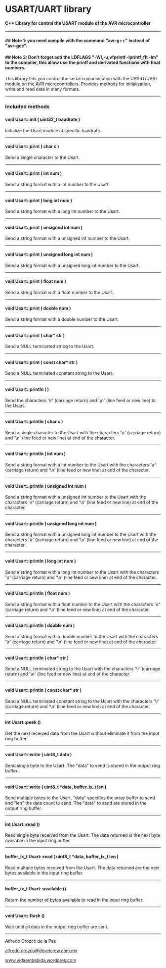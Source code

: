 
# USART/UART library
####  C++ Library for control the USART module of the AVR microcontroller

---
#### ## Note 1: you need compile with the command "avr-g++" instead of "avr-gcc". 

#### ## Note 2: Don't forget add the LDFLAGS "-Wl,-u,vfprintf -lprintf_flt -lm" to the compiler, this allow use the printf and derivated functions with float numbers.

This library lets you control the serial comunnication with the USART/UART module on the AVR microcontrollers. Provides methods for initialization, write and read data in many formats.


---
### Included methods
 
 ###

#### void Usart::init ( uint32_t baudrate ) 
Initialize the Usart module at specific baudrate.

---
#### void Usart::print ( char c )
Send a single character to the Usart.

---
#### void Usart::print ( int num )
Send a string format with a int number to the Usart.

---
#### void Usart::print ( long int num )
Send a string format with a long int number to the Usart.

---
#### void Usart::print ( unsigned int num )
Send a string format with a unsigned int number to the Usart.

---
#### void Usart::print ( unsigned long int num )
Send a string format with a unsigned long int number to the Usart.

---
#### void Usart::print ( float num )
Send a string format with a float number to the Usart.

---
#### void Usart::print ( double num )
Send a string format with a double number to the Usart.

---
#### void Usart::print ( char* str )
Send a NULL terminated string to the Usart.

---
#### void Usart::print ( const char* str )
Send a NULL terminated constant string to the Usart.

---

#### void Usart::println ( )
Send the characters '\r' (carriage return) and '\n' (line feed or new line) to the Usart.

---
#### void Usart::println ( char c )
Send a single character to the Usart with the characters '\r' (carriage return) and '\n' (line feed or new line) at end of the character.

---
#### void Usart::println ( int num )
Send a string format with a int number to the Usart with the characters '\r' (carriage return) and '\n' (line feed or new line) at end of the character.

---
#### void Usart::println ( unsigned int num )
Send a string format with a unsigned int number to the Usart with the characters '\r' (carriage return) and '\n' (line feed or new line) at end of the character.

---
#### void Usart::println ( unsigned long int num )
Send a string format with a unsigned long int number to the Usart with the characters '\r' (carriage return) and '\n' (line feed or new line) at end of the character.

---
#### void Usart::println ( long int num )
Send a string format with a long int number to the Usart with the characters '\r' (carriage return) and '\n' (line feed or new line) at end of the character.

---
#### void Usart::println ( float num )
Send a string format with a float number to the Usart with the characters '\r' (carriage return) and '\n' (line feed or new line) at end of the character.

---
#### void Usart::println ( double num )
Send a string format with a double number to the Usart with the characters '\r' (carriage return) and '\n' (line feed or new line) at end of the character.

---
#### void Usart::println ( char* str )
Send a NULL terminated string to the Usart with the characters '\r' (carriage return) and '\n' (line feed or new line) at end of the character.

---
#### void Usart::println ( const char* str )
Send a NULL terminated constant string to the Usart with the characters '\r' (carriage return) and '\n' (line feed or new line) at end of the character.

---

#### int Usart::peek ()
Get the next received data from the Usart without eliminate it from the input ring buffer.

---
#### void Usart::write ( uint8_t data )
Send single byte to the Usart. The "data" to send is stored in the output ring buffer.

---
#### void Usart::write ( uint8_t *data, buffer_ix_t len )
Send multiple bytes to the Usart. "data" specifies the array buffer to send and "len" the data count to send. The "data" to send are stored in the output ring buffer.

---
#### int Usart::read ()
Read single byte received from the Usart. The data returned is the next byte available in the input ring buffer.

---
#### buffer_ix_t Usart::read ( uint8_t *data, buffer_ix_t len )
Read multiple bytes received from the Usart. The data returned are the next bytes available in the input ring buffer.

---
#### buffer_ix_t Usart::available ()
Return the number of bytes available to read in the input ring buffer.

---
#### void Usart::flush ()
Wait until all data in the output ring buffer are sent.

---

Alfredo Orozco de la Paz

<alfredo.orozco@develcrew.com.mx>

www.vidaembebida.wordpres.com